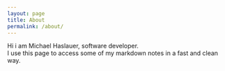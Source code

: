 ```yaml
---
layout: page
title: About
permalink: /about/
---
```


Hi i am Michael Haslauer, software developer.   
I use this page to access some of my markdown notes in a fast and clean way.
